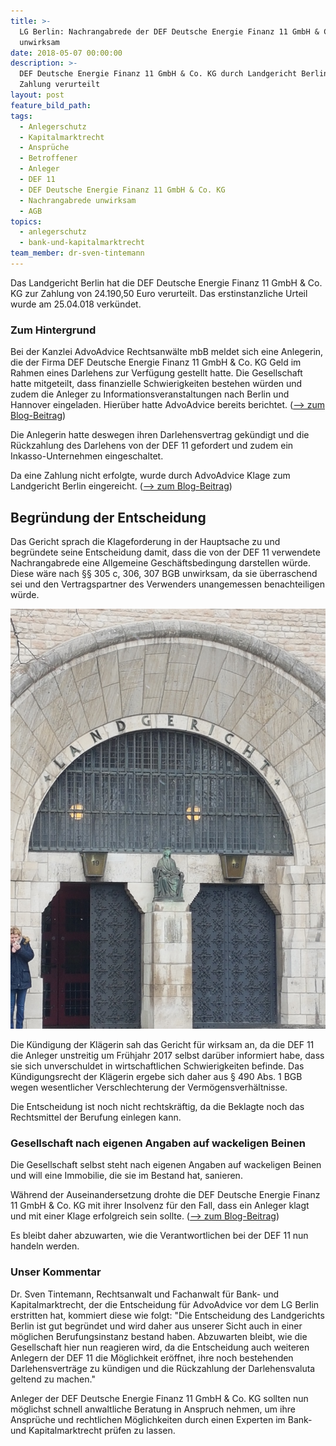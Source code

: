 ```yaml
---
title: >-
  LG Berlin: Nachrangabrede der DEF Deutsche Energie Finanz 11 GmbH & Co. KG
  unwirksam
date: 2018-05-07 00:00:00
description: >-
  DEF Deutsche Energie Finanz 11 GmbH & Co. KG durch Landgericht Berlin zur
  Zahlung verurteilt
layout: post
feature_bild_path:
tags:
  - Anlegerschutz
  - Kapitalmarktrecht
  - Ansprüche
  - Betroffener
  - Anleger
  - DEF 11
  - DEF Deutsche Energie Finanz 11 GmbH & Co. KG
  - Nachrangabrede unwirksam
  - AGB
topics:
  - anlegerschutz
  - bank-und-kapitalmarktrecht
team_member: dr-sven-tintemann
---
```


Das Landgericht Berlin hat die DEF Deutsche Energie Finanz 11 GmbH & Co. KG zur Zahlung von 24.190,50 Euro verurteilt. Das erstinstanzliche Urteil wurde am 25.04.018 verkündet.

### Zum Hintergrund

Bei der Kanzlei AdvoAdvice Rechtsanwälte mbB meldet sich eine Anlegerin, die der Firma DEF Deutsche Energie Finanz 11 GmbH & Co. KG Geld im Rahmen eines Darlehens zur Verfügung gestellt hatte. Die Gesellschaft hatte mitgeteilt, dass finanzielle Schwierigkeiten bestehen würden und zudem die Anleger zu Informationsveranstaltungen nach Berlin und Hannover eingeladen. Hierüber hatte AdvoAdvice bereits berichtet. ([–&gt; zum Blog-Beitrag](/blog/def-deutsche-energie-finanz-11-gmbh-co-kg-l%C3%A4dt-zu-au%C3%9Ferordentlichen-versammlungen-in-hannover-und-berlin/))

Die Anlegerin hatte deswegen ihren Darlehensvertrag gekündigt und die Rückzahlung des Darlehens von der DEF 11 gefordert und zudem ein Inkasso-Unternehmen eingeschaltet.

Da eine Zahlung nicht erfolgte, wurde durch AdvoAdvice Klage zum Landgericht Berlin eingereicht. ([–&gt; zum Blog-Beitrag](/blog/klage-gegen-def-11-kg-eingereicht/))

## Begründung der Entscheidung

Das Gericht sprach die Klageforderung in der Hauptsache zu und begründete seine Entscheidung damit, dass die von der DEF 11 verwendete Nachrangabrede eine Allgemeine Geschäftsbedingung darstellen würde. Diese wäre nach §§ 305 c, 306, 307 BGB unwirksam, da sie überraschend sei und den Vertragspartner des Verwenders unangemessen benachteiligen würde.

![LG Berlin Eingang](/uploads/lg-berlin---eingang-tegeler-weg-1.jpg "Eingang Landgericht Berlin")

Die Kündigung der Klägerin sah das Gericht für wirksam an, da die DEF 11 die Anleger unstreitig um Frühjahr 2017 selbst darüber informiert habe, dass sie sich unverschuldet in wirtschaftlichen Schwierigkeiten befinde. Das Kündigungsrecht der Klägerin ergebe sich daher aus § 490 Abs. 1 BGB wegen wesentlicher Verschlechterung der Vermögensverhältnisse.

Die Entscheidung ist noch nicht rechtskräftig, da die Beklagte noch das Rechtsmittel der Berufung einlegen kann.

### Gesellschaft nach eigenen Angaben auf wackeligen Beinen

Die Gesellschaft selbst steht nach eigenen Angaben auf wackeligen Beinen und will eine Immobilie, die sie im Bestand hat, sanieren.

Während der Auseinandersetzung drohte die DEF Deutsche Energie Finanz 11 GmbH & Co. KG mit ihrer Insolvenz für den Fall, dass ein Anleger klagt und mit einer Klage erfolgreich sein sollte. ([–&gt; zum Blog-Beitrag](/blog/def-11-kg-droht-mit-insolvenz-bei-klage-durch-anleger/))

Es bleibt daher abzuwarten, wie die Verantwortlichen bei der DEF 11 nun handeln werden.

### Unser Kommentar

Dr. Sven Tintemann, Rechtsanwalt und Fachanwalt für Bank- und Kapitalmarktrecht, der die Entscheidung für AdvoAdvice vor dem LG Berlin erstritten hat, kommiert diese wie folgt: "Die Entscheidung des Landgerichts Berlin ist gut begründet und wird daher aus unserer Sicht auch in einer möglichen Berufungsinstanz bestand haben. Abzuwarten bleibt, wie die Gesellschaft hier nun reagieren wird, da die Entscheidung auch weiteren Anlegern der DEF 11 die Möglichkeit eröffnet, ihre noch bestehenden Darlehensverträge zu kündigen und die Rückzahlung der Darlehensvaluta geltend zu machen."

Anleger der DEF Deutsche Energie Finanz 11 GmbH & Co. KG sollten nun möglichst schnell anwaltliche Beratung in Anspruch nehmen, um ihre Ansprüche und rechtlichen Möglichkeiten durch einen Experten im Bank- und Kapitalmarktrecht prüfen zu lassen.